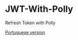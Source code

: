 # JWT-With-Polly
Refresh Token with Polly

[Portuguese version](https://github.com/JFRode/JWT-With-Polly/blob/master/README-pt.md)
